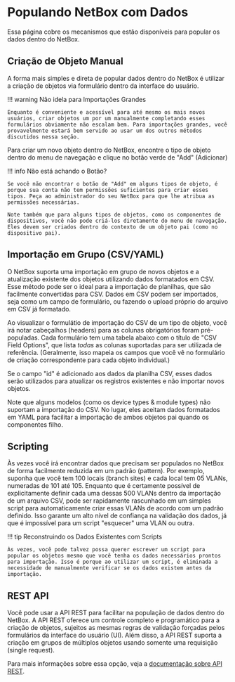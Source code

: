 # Populando NetBox com Dados

Essa página cobre os mecanismos que estão disponíveis para popular os dados dentro do NetBox.

## Criação de Objeto Manual

A forma mais simples e direta de popular dados dentro do NetBox é utilizar a criação de objetos via formulário dentro da interface do usuário.

!!! warning Não idela para Importações Grandes

    Enquanto é conveniente e acessível para até mesmo os mais novos usuários, criar objetos um por um manualmente completando esses formulários obviamente não escalam bem. Para importações grandes, você provavelmente estará bem servido ao usar um dos outros métodos discutidos nessa seção.

Para criar um novo objeto dentro do NetBox, encontre o tipo de objeto dentro do menu de navegação e clique no botão verde de "Add" (Adicionar)

!!! info Não está achando o Botão?

    Se você não encontrar o botão de "Add" em alguns tipos de objeto, é porque sua conta não tem permissões suficientes para criar esses tipos. Peça ao administrador do seu NetBox para que lhe atribua as permissões necessárias.

    Note também que para alguns tipos de objetos, como os componentes de dispositivos, você não pode criá-los diretamente do menu de navegação. Eles devem ser criados dentro do contexto de um objeto pai (como no dispositivo pai).

<!-- TODO: Screenshot -->

## Importação em Grupo (CSV/YAML)

O NetBox suporta uma importação em grupo de novos objetos e a atualização existente dos objetos utilizando dados formatados em CSV. Esse método pode ser o ideal para a importação de planilhas, que são facilmente convertidas para CSV. Dados em CSV podem ser importados, seja como um campo de formulário, ou fazendo o upload próprio do arquivo em CSV já formatado.

Ao visualizar o formulátio de importação do CSV de um tipo de objeto, você irá notar cabeçalhos (headers) para as colunas obrigatórios foram pré-populadas. Cada formulário tem uma tabela abaixo com o título de "CSV Field Options", que lista _todas_ as colunas suportadas para ser utilizada de referência. (Geralmente, isso mapeia os campos que você vê no formulário de criação correspondente para cada objeto individual.)

<!-- TODO: Screenshot -->

Se o campo "id" é adicionado aos dados da planilha CSV, esses dados serão utilizados para atualizar os registros existentes e não importar novos objetos.

Note que alguns modelos (como os device types & module types) não suportam a importação do CSV. No lugar, eles aceitam dados formatados em YAML para facilitar a importação de ambos objetos pai quando os componentes filho.

## Scripting

Às vezes você irá encontrar dados que precisam ser populados no NetBox de forma facilmente reduzida em um padrão (pattern). Por exemplo, suponha que você tem 100 locais (branch sites) e cada local tem 05 VLANs, numeradas de 101 até 105. Enquanto que é certamente possível de explicitamente definir cada uma dessas 500 VLANs dentro da importação de um arquivo CSV, pode ser rapidamente rascunhado em um simples script para automaticamente criar essas VLANs de acordo com um padrão definido. Isso garante um alto nível de confiança na validação dos dados, já que é impossível para um script "esquecer" uma VLAN ou outra.

!!! tip Reconstruindo os Dados Existentes com Scripts

    Às vezes, você pode talvez possa querer escrever um script para popular os objetos mesmo que você tenha os dados necessários prontos para importação. Isso é porque ao utilizar um script, é eliminada a necessidade de manualmente verificar se os dados existem antes da importação.

## REST API

Você pode usar a API REST para facilitar na população de dados dentro do NetBox. A API REST oferece um controle completo e programático para a criação de objetos, sujeitos as mesmas regras de validação forçadas pelos formulários da interface do usuário (UI). Além disso, a API REST suporta a criação em grupos de múltiplos objetos usando somente uma requisição (single request).

Para mais informações sobre essa opção, veja a [documentação sobre API REST](../integrations/rest-api.md).